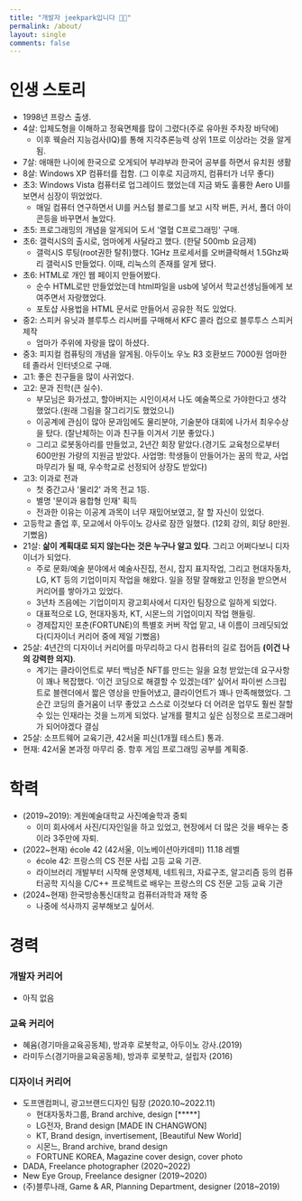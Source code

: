 ```yaml
---
title: "개발자 jeekpark입니다 👋🏻"
permalink: /about/
layout: single
comments: false
---
```


# 인생 스토리

- 1998년 프랑스 출생.
- 4살: 입체도형을 이해하고 정육면체를 많이 그렸다(주로 유아원 주차장 바닥에)
    - 이후 웩슬러 지능검사(IQ)를 통해 지각추론능력 상위 1프로 이상라는 것을 알게됨.
- 7살: 애매한 나이에 한국으로 오게되어 부랴부랴 한국어 공부를 하면서 유치원 생활
- 8살: Windows XP 컴퓨터를 접함. (그 이후로 지금까지, 컴퓨터가 너무 좋다)
- 초3: Windows Vista 컴퓨터로 업그레이드 했었는데 지금 봐도 훌륭한 Aero UI를 보면서 심장이 뛰었었다.
    - 매일 컴퓨터 연구하면서 UI를 커스텀 블로그를 보고 시작 버튼, 커서, 폴더 아이콘등을 바꾸면서 놀았다.
- 초5: 프로그래밍의 개념을 알게되어 도서 '열혈 C프로그래밍' 구매.
- 초6: 갤럭시S의 출시로, 엄마에게 사달라고 했다. (한달 500mb 요금제)
    - 갤럭시S 루팅(root권한 탈취)했다. 1GHz 프로세서를 오버클락해서 1.5Ghz짜리 갤럭시S 만들었다. 이때, 리눅스의 존재를 알게 됐다.
- 초6: HTML로 개인 웹 페이지 만들어봤다.
    - 순수 HTML로만 만들었었는데 html파일을 usb에 넣어서 학교선생님들에게 보여주면서 자랑했었다.
    - 포토샵 사용법을 HTML 문서로 만들어서 공유한 적도 있었다.
- 중2: 스피커 유닛과 블루투스 리시버를 구매해서 KFC 콜라 컵으로 블루투스 스피커 제작
    - 엄마가 주위에 자랑을 많이 하셨다.
- 중3: 피지컬 컴퓨팅의 개념을 알게됨. 아두이노 우노 R3 호환보드 7000원 엄마한테 졸라서 인터넷으로 구매.
- 고1: 좋은 친구들을 많이 사귀었다.
- 고2: 문과 진학(큰 실수).
    - 부모님은 화가셨고, 할아버지는 시인이셔서 나도 예술쪽으로 가야한다고 생각했었다.(원래 그림을 잘그리기도 했었으니)
    - 이공계에 관심이 많아 문과임에도 물리분야, 기술분야 대회에 나가서 최우수상을 탔다. (잘난체하는 이과 친구들 이겨서 기분 좋았다.)
    - 그리고 로봇동아리를 만들었고, 2년간 회장 맡았다.(경기도 교육청으로부터 600만원 가량의 지원금 받았다. 사업명: 학생들이 만들어가는 꿈의 학교, 사업 마무리가 될 때, 우수학교로 선정되어 상장도 받았다)
- 고3: 이과로 전과
    - 첫 중간고사 '물리2' 과목 전교 1등.
    - 별명 '문이과 융합형 인재' 획득
    - 전과한 이유는 이공계 과목이 너무 재밌어보였고, 잘 할 자신이 있었다.
- 고등학교 졸업 후, 모교에서 아두이노 강사로 잠깐 일했다. (12회 강의, 회당 8만원. 기뻤음)
- 21살: **삶이 계획대로 되지 않는다는 것은 누구나 알고 있다**. 그리고 어쩌다보니 디자이너가 되었다.
    - 주로 문화/예술 분야에서 예술사진집, 전시, 잡지 표지작업, 그리고 현대자동차, LG, KT 등의 기업이미지 작업을 해왔다. 일을 정말 잘해왔고 인정을 받으면서 커리어를 쌓아가고 있었다.
    - 3년차 즈음에는 기업이미지 광고회사에서 디자인 팀장으로 일하게 되었다.
    - 대표적으로 LG, 현대자동차, KT, 시몬느의 기업이미지 작업 핸들링.
    - 경제잡지인 포춘(FORTUNE)의 특별호 커버 작업 맡고, 내 이름이 크레딧되었다(디자이너 커리어 중에 제일 기뻤음)
- 25살: 4년간의 디자이너 커리어를 마무리하고 다시 컴퓨터의 길로 접어듬 **(이건 나의 강력한 의지)**.
    - 계기는 클라이언트로 부터 백남준 NFT를 만드는 일을 요청 받았는데 요구사항이 꽤나 복잡했다. ‘이건 코딩으로 해결할 수 있겠는데?’ 싶어서 파이썬 스크립트로 블렌더에서 짧은 영상을 만들어냈고, 클라이언트가 꽤나 만족해했었다. 그 순간 코딩의 즐거움이 너무 좋았고 스스로 이것보다 더 어려운 업무도 훨씬 잘할 수 있는 인재라는 것을 느끼게 되었다. 날개를 펼치고 싶은 심정으로 프로그래머가 되어야겠다 결심
- 25살: 소프트웨어 교육기관, 42서울 피신(1개월 테스트) 통과.
- 현재: 42서울 본과정 마무리 중. 항후 게임 프로그래밍 공부를 계획중.

# 학력
- (2019~2019): 계원예술대학교 사진예술학과 중퇴
    - 이미 회사에서 사진/디자인일을 하고 있었고, 현장에서 더 많은 것을 배우는 중이라 3주만에 자퇴.
- (2022~현재) école 42 (42서울, 이노베이션아카데미) 11.18 레벨
    - école 42: 프랑스의 CS 전문 사립 고등 교육 기관.
    - 라이브러리 개발부터 시작해 운영체제, 네트워크, 자료구조, 알고리즘 등의 컴퓨터공학 지식을 C/C++ 프로젝트로 배우는 프랑스의 CS 전문 고등 교육 기관
- (2024~현재) 한국방송통신대학교 컴퓨터과학과 재학 중
    - 나중에 석사까지 공부해보고 싶어서.
# 경력

### 개발자 커리어
- 아직 없음

### 교육 커리어
- 혜윰(경기마을교육공동체), 방과후 로봇학교, 아두이노 강사.(2019)
- 라미두스(경기마을교육공동체), 방과후 로봇학교, 설립자 (2016)

### 디자이너 커리어
- 도프앤컴퍼니, 광고브랜드디자인 팀장 (2020.10~2022.11)
    - 현대자동차그룹, Brand archive, design [*****]
    - LG전자, Brand design [MADE IN CHANGWON]
    - KT, Brand design, invertisement, [Beautiful New World]
    - 시몬느, Brand archive, brand design
    - FORTUNE KOREA, Magazine cover design, cover photo
- DADA, Freelance photographer (2020~2022)
- New Eye Group, Freelance designer (2019~2020)
- (주)블루나래, Game & AR, Planning Department, designer (2018~2019)

